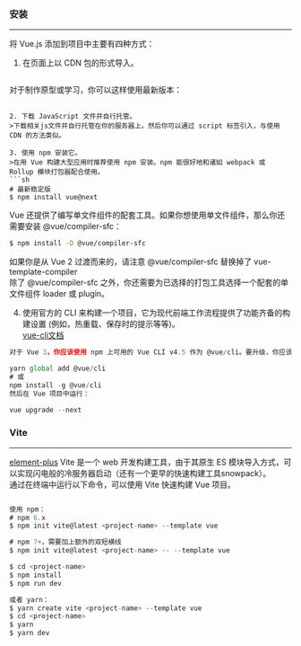 ###  安装     
---      
将 Vue.js 添加到项目中主要有四种方式：       

1. 在页面上以 CDN 包的形式导入。        
>```html
对于制作原型或学习，你可以这样使用最新版本：
<script src="https://unpkg.com/vue@next"></script>
```     

2. 下载 JavaScript 文件并自行托管。      
>下载相关js文件并自行托管在你的服务器上。然后你可以通过 script 标签引入，与使用 CDN 的方法类似。        

3. 使用 npm 安装它。       
>在用 Vue 构建大型应用时推荐使用 npm 安装。npm 能很好地和诸如 webpack 或 Rollup 模块打包器配合使用。         
```sh
# 最新稳定版
$ npm install vue@next
```          
Vue 还提供了编写单文件组件的配套工具。如果你想使用单文件组件，那么你还需要安装 @vue/compiler-sfc：
```sh
$ npm install -D @vue/compiler-sfc
```        
如果你是从 Vue 2 过渡而来的，请注意 @vue/compiler-sfc 替换掉了 vue-template-compiler        
除了 @vue/compiler-sfc 之外，你还需要为已选择的打包工具选择一个配套的单文件组件 loader 或 plugin。         

4. 使用官方的 CLI 来构建一个项目，它为现代前端工作流程提供了功能齐备的构建设置 (例如，热重载、保存时的提示等等)。       
[vue-cli文档](https://cli.vuejs.org/zh/)       
```javascript
对于 Vue 3，你应该使用 npm 上可用的 Vue CLI v4.5 作为 @vue/cli。要升级，你应该需要全局重新安装最新版本的 @vue/cli：

yarn global add @vue/cli
# 或
npm install -g @vue/cli
然后在 Vue 项目中运行：

vue upgrade --next
```      
###  Vite       
---       
[element-plus](https://element-plus.gitee.io/zh-CN/guide/installation.html)
Vite 是一个 web 开发构建工具，由于其原生 ES 模块导入方式，可以实现闪电般的冷服务器启动（还有一个更早的快速构建工具snowpack）。         
通过在终端中运行以下命令，可以使用 Vite 快速构建 Vue 项目。     
```javascript

使用 npm：
# npm 6.x
$ npm init vite@latest <project-name> --template vue

# npm 7+，需要加上额外的双短横线
$ npm init vite@latest <project-name> -- --template vue

$ cd <project-name>
$ npm install
$ npm run dev

或者 yarn：
$ yarn create vite <project-name> --template vue
$ cd <project-name>
$ yarn
$ yarn dev
```      




